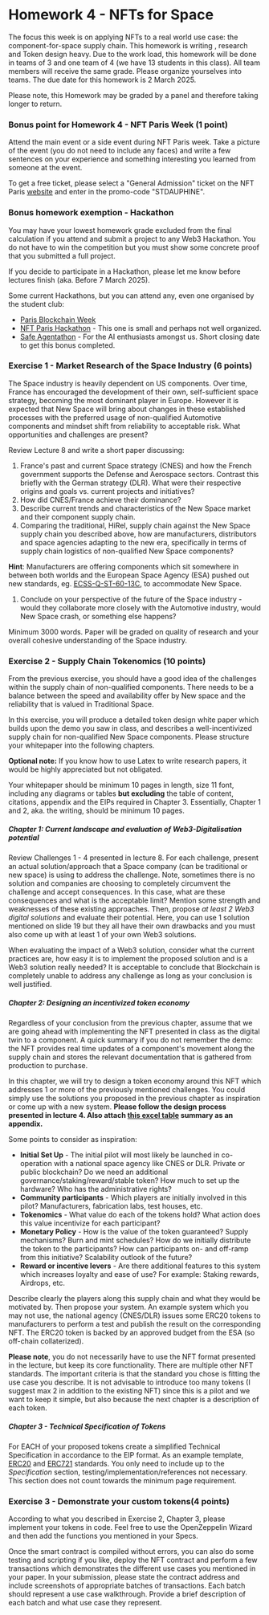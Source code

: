 # Homework 4 - NFTs for Space

The focus this week is on applying NFTs to a real world use case: the component-for-space supply chain. This homework is writing , research and Token design heavy. Due to the work load, this homework will be done in teams of 3 and one team of 4 (we have 13 students in this class). All team members will receive the same grade. Please organize yourselves into teams. The due date for this homework is 2 March 2025.

Please note, this Homework may be graded by a panel and therefore taking longer to return.

### Bonus point for Homework 4 - NFT Paris Week (1 point)
Attend the main event or a side event during NFT Paris week. Take a picture of the event (you do not need to include any faces) and write a few sentences on your experience and something interesting you learned from someone at the event.

To get a free ticket, please select a "General Admission" ticket on the NFT Paris [website](https://www.nftparis.xyz/ticket-pages/tickets-choice) and enter in the promo-code "STDAUPHINE".

### Bonus homework exemption - Hackathon
You may have your lowest homework grade excluded from the final calculation if you attend and submit a project to any Web3 Hackathon. You do not have to win the competition but you must show some concrete proof that you submitted a full project. 

If you decide to participate in a Hackathon, please let me know before lectures finish (aka. Before 7 March 2025).

Some current Hackathons, but you can attend any, even one organised by the student club:
* [Paris Blockchain Week](https://www.parisblockchainweek.com/hackathon-2025)
* [NFT Paris Hackathon](https://www.nftparis.xyz/dev-application) - This one is small and perhaps not well organized.
* [Safe Agentathon](https://safe-agents.devfolio.co/overview) - For the AI enthusiasts amongst us. Short closing date to get this bonus completed.

### Exercise 1 - Market Research of the Space Industry (6 points)

The Space industry is heavily dependent on US components. Over time, France has encouraged the development of their own, self-sufficient space strategy, becoming the most dominant player in Europe. However it is expected that New Space will bring about changes in these established processes with the preferred usage of non-qualified Automotive components and mindset shift from reliability to acceptable risk. What opportunities and challenges are present? 

Review Lecture 8 and write a short paper discussing:

1. France's past and current Space strategy (CNES) and how the French government supports the Defense and Aerospace sectors. Contrast this briefly with the German strategy (DLR). What were their respective origins and goals vs. current projects and initiatives? 
1. How did CNES/France achieve their dominance?
1. Describe current trends and characteristics of the New Space market and their component supply chain.
1. Comparing the traditional, HiRel, supply chain against the New Space supply chain you described above, how are manufacturers, distributors and space agencies adapting to the new era, specifically in terms of supply chain logistics of non-qualified New Space components? 

**Hint**: Manufacturers are offering components which sit somewhere in between both worlds and the European Space Agency (ESA) pushed out new standards, eg. [ECSS-Q-ST-60-13C](https://ecss.nl/standard/ecss-q-st-60-13c-rev-1-commercial-electrical-electronic-and-electromechanical-eee-components-12-may-2022/), to accommodate New Space.
1. Conclude on your perspective of the future of the Space industry - would they collaborate more closely with the Automotive industry, would New Space crash, or something else happens? 

Minimum 3000 words. Paper will be graded on quality of research and your overall cohesive understanding of the Space industry.

### Exercise 2 - Supply Chain Tokenomics (10 points)

From the previous exercise, you should have a good idea of the challenges within the supply chain of non-qualified components. There needs to be a balance between the speed and availability offer by New space and the reliability that is valued in Traditional Space. 

In this exercise, you will produce a detailed token design white paper which builds upon the demo you saw in class, and describes a well-incentivized supply chain for non-qualified New Space components. Please structure your whitepaper into the following chapters.

**Optional note:** If you know how to use Latex to write research papers, it would be highly appreciated but not obligated.

Your whitepaper should be minimum 10 pages in length, size 11 font, including any diagrams or tables **but excluding** the table of content, citations, appendix and the EIPs required in Chapter 3. Essentially, Chapter 1 and 2, aka. the writing, should be minimum 10 pages.

##### Chapter 1: Current landscape and evaluation of Web3-Digitalisation potential
Review Challenges 1 - 4 presented in lecture 8. For each challenge, present an actual solution/approach that a Space company (can be traditional or new space) is using to address the challenge. Note, sometimes there is no solution and companies are choosing to completely circumvent the challenge and accept consequences. In this case, what are these consequences and what is the acceptable limit? Mention some strength and weaknesses of these existing approaches. Then, propose *at least 2 Web3 digital solutions* and evaluate their potential. Here, you can use 1 solution mentioned on slide 19 but they all have their own drawbacks and you must also come up with at least 1 of your own Web3 solutions. 

When evaluating the impact of a Web3 solution, consider what the current practices are, how easy it is to implement the proposed solution and is a Web3 solution really needed? It is acceptable to conclude that Blockchain is completely unable to address any challenge as long as your conclusion is well justified.

##### Chapter 2: Designing an incentivized token economy
Regardless of your conclusion from the previous chapter, assume that we are going ahead with implementing the NFT presented in class as the digital twin to a component. A quick summary if you do not remember the demo: the NFT provides real time updates of a component's movement along the supply chain and stores the relevant documentation that is gathered from production to purchase.

In this chapter, we will try to design a token economy around this NFT which addresses 1 or more of the previously mentioned challenges. You could simply use the solutions you proposed in the previous chapter as inspiration or come up with a new system. **Please follow the design process presented in lecture 4. Also attach [this excel table](https://docs.google.com/spreadsheets/d/1FwTcMnhViKDZVVAlvwqCTkcUlFmFae_rJ1Uf_PkFVLM/edit?usp=sharing) summary as an appendix.**

Some points to consider as inspiration:

* **Initial Set Up** - The initial pilot will most likely be launched in co-operation with a national space agency like CNES or DLR. Private or public blockchain? Do we need an additional governance/staking/reward/stable token? How much to set up the hardware? Who has the administrative rights?
* **Community participants** - Which players are initially involved in this pilot? Manufacturers, fabrication labs, test houses, etc.
* **Tokenomics** - What value do each of the tokens hold? What action does this value incentivize for each participant?
* **Monetary Policy** - How is the value of the token guaranteed? Supply mechanisms? Burn and mint schedules? How do we initially distribute the token to the participants? How can participants on- and off-ramp from this initiative? Scalability outlook of the future?
* **Reward or incentive levers** - Are there additional features to this system which increases loyalty and ease of use? For example: Staking rewards, Airdrops, etc.

Describe clearly the players along this supply chain and what they would be motivated by. Then propose your system. An example system which you may not use, the national agency (CNES/DLR) issues some ERC20 tokens to manufacturers to perform a test and publish the result on the corresponding NFT. The ERC20 token is backed by an approved budget from the ESA (so off-chain collaterized).

**Please note**, you do not necessarily have to use the NFT format presented in the lecture, but keep its core functionality. There are multiple other NFT standards. The important criteria is that the standard you chose is fitting the use case you describe. It is not advisable to introduce too many tokens (I suggest max 2 in addition to the existing NFT) since this is a pilot and we want to keep it simple, but also because the next chapter is a description of each token.

##### Chapter 3 - Technical Specification of Tokens
For EACH of your proposed tokens create a simplified Technical Specification in accordance to the EIP format. As an example template, [ERC20](https://eips.ethereum.org/EIPS/eip-20) and [ERC721](https://eips.ethereum.org/EIPS/eip-721) standards. You only need to include up to the *Specification* section, testing/implementation/references not necessary. This section does not count towards the minimum page requirement.

### Exercise 3 -  Demonstrate your custom tokens(4 points)

According to what you described in Exercise 2, Chapter 3, please implement your tokens in code. Feel free to use the OpenZeppelin Wizard and then add the functions you mentioned in your Specs.

Once the smart contract is compiled without errors, you can also do some testing and scripting if you like, deploy the NFT contract and perform a few transactions which demonstrates the different use cases you mentioned in your paper. In your submission, please state the contract address and include screenshots of appropriate batches of transactions. Each batch should represent a use case walkthrough. Provide a brief description of each batch and what use case they represent.
